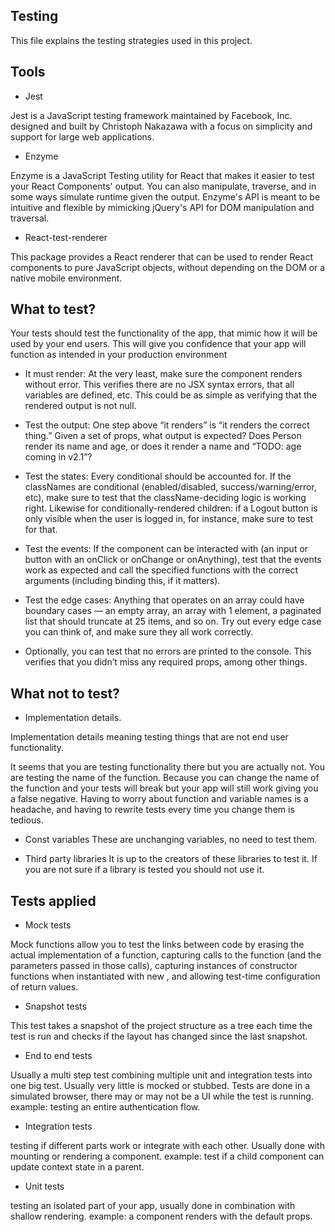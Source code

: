 ## Testing

This file explains the testing strategies used in this project.

## Tools

- Jest

Jest is a JavaScript testing framework maintained by Facebook, Inc. designed and built by Christoph Nakazawa with a focus on simplicity and support for large web applications.

- Enzyme

Enzyme is a JavaScript Testing utility for React that makes it easier to test your React Components' output. You can also manipulate, traverse, and in some ways simulate runtime given the output. Enzyme's API is meant to be intuitive and flexible by mimicking jQuery's API for DOM manipulation and traversal.

- React-test-renderer

This package provides a React renderer that can be used to render React components to pure JavaScript objects, without depending on the DOM or a native mobile environment.

## What to test?

Your tests should test the functionality of the app, that mimic how it will be used by your end users. This will give you confidence that your app will function as intended in your production environment

- It must render: At the very least, make sure the component renders without error. This verifies there are no JSX syntax errors, that all variables are defined, etc. This could be as simple as verifying that the rendered output is not null.

- Test the output: One step above “it renders” is “it renders the correct thing.” Given a set of props, what output is expected? Does Person render its name and age, or does it render a name and “TODO: age coming in v2.1”?

- Test the states: Every conditional should be accounted for. If the classNames are conditional (enabled/disabled, success/warning/error, etc), make sure to test that the className-deciding logic is working right. Likewise for conditionally-rendered children: if a Logout button is only visible when the user is logged in, for instance, make sure to test for that.

- Test the events: If the component can be interacted with (an input or button with an onClick or onChange or onAnything), test that the events work as expected and call the specified functions with the correct arguments (including binding this, if it matters).

- Test the edge cases: Anything that operates on an array could have boundary cases — an empty array, an array with 1 element, a paginated list that should truncate at 25 items, and so on. Try out every edge case you can think of, and make sure they all work correctly.

- Optionally, you can test that no errors are printed to the console. This verifies that you didn’t miss any required props, among other things.

## What not to test?

- Implementation details.

Implementation details meaning testing things that are not end user functionality.

It seems that you are testing functionality there but you are actually not. You are testing the name of the function. Because you can change the name of the function and your tests will break but your app will still work giving you a false negative.
Having to worry about function and variable names is a headache, and having to rewrite tests every time you change them is tedious.

- Const variables
  These are unchanging variables, no need to test them.

- Third party libraries
  It is up to the creators of these libraries to test it. If you are not sure if a library is tested you should not use it.

## Tests applied

- Mock tests

Mock functions allow you to test the links between code by erasing the actual implementation of a function, capturing calls to the function (and the parameters passed in those calls), capturing instances of constructor functions when instantiated with new , and allowing test-time configuration of return values.

- Snapshot tests

This test takes a snapshot of the project structure as a tree each time the test is run and checks if the layout has changed since the last snapshot.

- End to end tests

Usually a multi step test combining multiple unit and integration tests into one big test. Usually very little is mocked or stubbed. Tests are done in a simulated browser, there may or may not be a UI while the test is running. example: testing an entire authentication flow.

- Integration tests

testing if different parts work or integrate with each other. Usually done with mounting or rendering a component. example: test if a child component can update context state in a parent.

- Unit tests

testing an isolated part of your app, usually done in combination with shallow rendering. example: a component renders with the default props.
